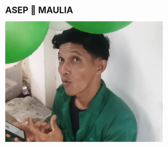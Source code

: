 # ASEP 💞 MAULIA


<img
src="https://github.com/Asepfuckall/Asep_Love_Maulin/blob/f047fc429db4aabe58b7587c384c694f747a8fc8/IMG_20251024_163620.jpg">
